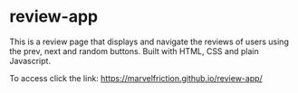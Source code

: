 # review-app
This is a review page that displays and navigate the reviews of users using the prev, next and random buttons.
Built with HTML, CSS and plain Javascript. 

To access click the link: https://marvelfriction.github.io/review-app/


